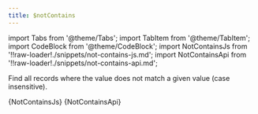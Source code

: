 ```yaml
---
title: $notContains
---
```


import Tabs from '@theme/Tabs';
import TabItem from '@theme/TabItem';
import CodeBlock from '@theme/CodeBlock';
import NotContainsJs from '!!raw-loader!./snippets/not-contains-js.md';
import NotContainsApi from '!!raw-loader!./snippets/not-contains-api.md';

Find all records where the value does not match a given value (case insensitive).

<Tabs>
  <TabItem value="javascript" label="Javascript" default>
    <CodeBlock className="language-jsx">
      {NotContainsJs}
    </CodeBlock>
  </TabItem>
  <TabItem value="API" label="API">
    <CodeBlock className="language-jsx" title="[GET]">
      {NotContainsApi}
    </CodeBlock>
  </TabItem>
</Tabs>
